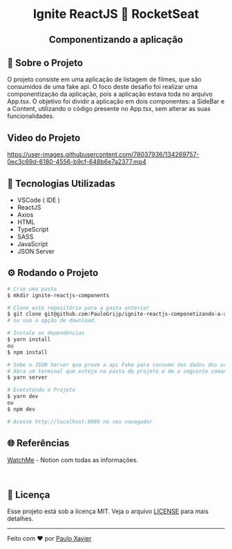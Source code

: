 <h1 align="center"> Ignite ReactJS 🚀 RocketSeat </h1>

<h2 align="center"> Componentizando a aplicação </h2>

## 🚀 Sobre o Projeto
O projeto consiste em uma aplicação de listagem de filmes, que são consumidos de uma fake api. O foco deste desafio foi realizar uma componentização da aplicação, pois a aplicação estava toda no arquivo App.tsx. O objetivo foi dividir a aplicação em dois componentes: a SideBar e a Content, utilizando o código presente no App.tsx, sem alterar as suas funcionalidades.   

## Video do Projeto

https://user-images.githubusercontent.com/78037936/134269757-0ec3c69d-6180-4556-b9cf-648b6e7a2377.mp4

## 🧰 Tecnologias Utilizadas
* VSCode ( IDE )
* ReactJS
* Axios
* HTML
* TypeScript
* SASS
* JavaScript
* JSON Server

## ⚙️ Rodando o Projeto
```bash
# Crie uma pasta 
$ mkdir ignite-reactjs-components

# Clone este repositório para a pasta anterior
$ git clone git@github.com:PauloGrijp/ignite-reactjs-componetizando-a-aplicacao.git
# ou use a opção de download.

# Instale as dependências
$ yarn install
ou
$ npm install

# Sobe o JSON Server que prove a api Fake para consumo dos dados dos arquivos json
# Abra um terminal que esteja na pasta do projeto e de o seguinte comando
$ yarn server

# Executando o Projeto
$ yarn dev 
ou
$ npm dev

# Acesse http://localhost:8080 no seu navagador
```
## 🌐 Referências

[WatchMe](https://www.notion.so/Desafio-02-Componentizando-a-aplica-o-b9f0f025c95b437699d0c3115f55b0f1) - Notion com todas as informações.

<br>

## 📝 Licença

Esse projeto está sob a licença MIT. Veja o arquivo [LICENSE](/LICENSE) para mais detalhes.

---

Feito com ❤️ por [Paulo Xavier](https://github.com/PauloGrijp)

